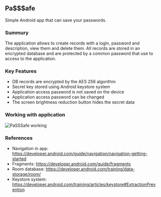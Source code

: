 ## Pa$$$afe
Simple Android app that can save your passwords.
### Summury
The application allows to create records with a login, password and description, view them and delete them. All records are stored in an encrypted database and are protected by a common password that use to access to the application.
### Key Features
- DB records are encrypted by the AES 256 algorithm
- Secret key stored using Android keystore system
- Application access password is not saved on the device
- Application access password can be changed
- The screen brightness reduction button hides the secret data
### Working with application
![PaSSSafe working](https://user-images.githubusercontent.com/100992310/163045223-b920ef6f-d030-439e-8e22-80638f781507.gif)
### References
- Navigation in app: https://developer.android.com/guide/navigation/navigation-getting-started
- Fragments: https://developer.android.com/guide/fragments
- Room database: https://developer.android.com/training/data-storage/room/
- Keystore system: https://developer.android.com/training/articles/keystore#ExtractionPrevention

